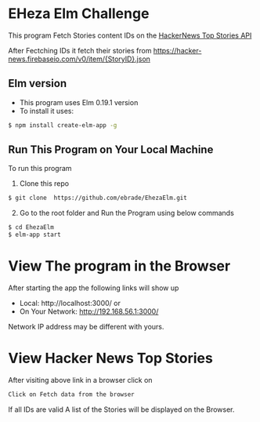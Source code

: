 # EHeza Elm Challenge
This program Fetch Stories content IDs on the [HackerNews Top Stories API](https://hacker-news.firebaseio.com/v0/topstories.json)

After Fectching IDs it fetch their stories from https://hacker-news.firebaseio.com/v0/item/{StoryID}.json


## Elm version 

  - This program uses Elm 0.19.1 version
  - To install it uses: 
  ```sh
$ npm install create-elm-app -g
```
## Run This Program on Your Local Machine
To run this program 
1. Clone this repo 
```sh
$ git clone  https://github.com/ebrade/EhezaElm.git
```
2. Go to the root folder and Run the Program using below commands
```sh
$ cd EhezaElm
$ elm-app start
```
# View The program in the Browser
After starting the app the following links will show up
 -  Local: http://localhost:3000/ or 
 - On Your Network:  http://192.168.56.1:3000/

Network IP address may be different with yours.

# View Hacker News Top Stories
After visiting above link in a browser click on 
```sh 
Click on Fetch data from the browser
```
If all IDs are valid A list of the Stories will be displayed on the Browser.


